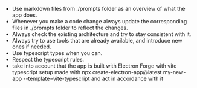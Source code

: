 - Use markdown files from ./prompts folder as an overview of what the app does.
- Whenever you make a code change always update the corresponding files in ./prompts folder to reflect the changes.
- Always check the existing architecture and try to stay consistent with it.
- Always try to use tools that are already available, and introduce new ones if needed.
- Use typescript types when you can.
- Respect the typescript rules.
- take into account that the app is built with Electron Forge with vite typescript setup made with npx create-electron-app@latest my-new-app --template=vite-typescript and act in accordance with it
